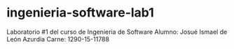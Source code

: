 # ingenieria-software-lab1
Laboratorio #1 del curso de Ingenieria de Software
Alumno: Josué Ismael de León Azurdia
Carne: 1290-15-11788

